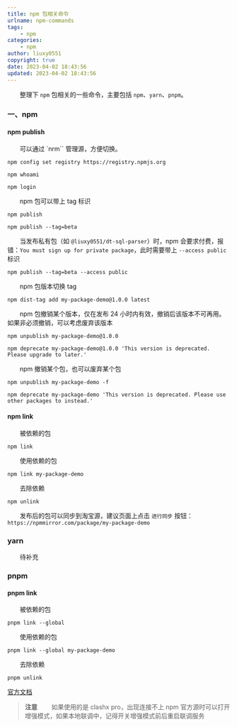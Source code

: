 ```yaml
---
title: npm 包相关命令
urlname: npm-commands
tags:
    - npm
categories:
    - npm
author: liuxy0551
copyright: true
date: 2023-04-02 18:43:56
updated: 2023-04-02 18:43:56
---
```


&emsp;&emsp;整理下 `npm` 包相关的一些命令，主要包括 `npm`、`yarn`、`pnpm`。

<!--more-->

### 一、npm

#### npm publish

&emsp;&emsp;可以通过 `nrm`` 管理源，方便切换。

```shell
npm config set registry https://registry.npmjs.org
```

```shell
npm whoami
```

```shell
npm login
```

&emsp;&emsp;npm 包可以带上 tag 标识

```shell
npm publish
```

```shell
npm publish --tag=beta
```

&emsp;&emsp;当发布私有包（如 `@liuxy0551/dt-sql-parser`）时，npm 会要求付费，报错：`You must sign up for private package`，此时需要带上 `--access public` 标识

```shell
npm publish --tag=beta --access public
```

&emsp;&emsp;npm 包版本切换 tag

```shell
npm dist-tag add my-package-demo@1.0.0 latest
```

&emsp;&emsp;npm 包撤销某个版本，仅在发布 24 小时内有效，撤销后该版本不可再用。如果非必须撤销，可以考虑废弃该版本

```shell
npm unpublish my-package-demo@1.0.0
```
```shell
npm deprecate my-package-demo@1.0.0 'This version is deprecated. Please upgrade to later.'
```

&emsp;&emsp;npm 撤销某个包，也可以废弃某个包

```shell
npm unpublish my-package-demo -f
```

```shell
npm deprecate my-package-demo 'This version is deprecated. Please use other packages to instead.'
```

#### npm link

&emsp;&emsp;被依赖的包

```shell
npm link
```

&emsp;&emsp;使用依赖的包

```shell
npm link my-package-demo
```

&emsp;&emsp;去除依赖

```shell
npm unlink
```

&emsp;&emsp;发布后的包可以同步到淘宝源，建议页面上点击 `进行同步` 按钮：`https://npmmirror.com/package/my-package-demo`

### yarn

&emsp;&emsp;待补充

### pnpm

#### pnpm link

&emsp;&emsp;被依赖的包

```shell
pnpm link --global
```

&emsp;&emsp;使用依赖的包

```shell
pnpm link --global my-package-demo
```

&emsp;&emsp;去除依赖

```shell
pnpm unlink
```

[官方文档](https://pnpm.io/zh/cli/link)

> **注意**
> 　　如果使用的是 clashx pro，出现连接不上 npm 官方源时可以打开增强模式，如果本地联调中，记得开关增强模式前后重启联调服务
